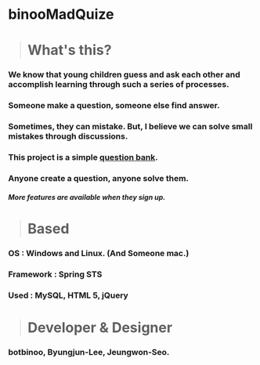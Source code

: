 binooMadQuize
=============




> # What's this?

### We know that young children guess and ask each other and accomplish learning through such a series of processes.

### Someone make a question, someone else find answer.

### Sometimes, they can mistake. But, I believe we can solve small mistakes through discussions.

### This project is a simple [question bank](https://www.google.co.kr/search?q=문제+은행).

### Anyone create a question, anyone solve them.

##### More features are available when they sign up.



> # Based

### OS : Windows and Linux. (And Someone mac.)

### Framework : Spring STS

### Used : MySQL, HTML 5, jQuery



> # Developer & Designer

### botbinoo, Byungjun-Lee, Jeungwon-Seo.
